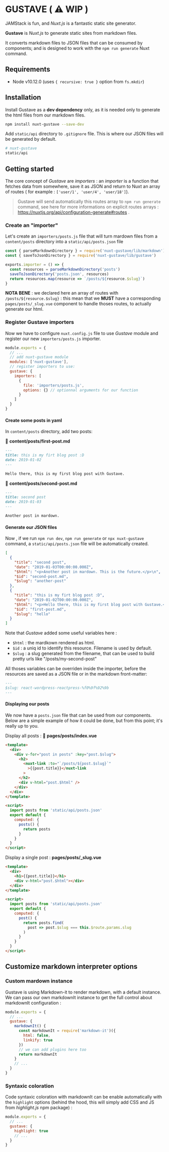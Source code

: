 # GUSTAVE ( ⚠️ WIP )

JAMStack is fun, and _Nuxt.js_ is a fantastic static site generator.

**Gustave** is _Nuxt.js_ to generate static sites from markdown files.

It converts markdown files to JSON files that can be consumed by components; and is designed to work with the `npm run generate` Nuxt command.

## Requirements

- Node v10.12.0 (uses `{ recursive: true }` option from `fs.mkdir`)

## Installation

Install Gustave as a **dev dependency** only, as it is needed only to generate the html files from our markdown files.

```sh
npm install nuxt-gustave --save-dev
```

Add `static/api` directory to `.gitignore` file. This is where our JSON files will be generated by default.

```sh
# nuxt-gustave
static/api
```

## Getting started

The core concept of _Gustave_ are _importers_ : an _importer_ is a function that fetches data from somewhere, save it as JSON and return to Nuxt an array of routes ( for example : `['user/1', 'user/4', 'user/18']`).

> Gustave will send automatically this routes array to `npm run generate` command, see here for more informations on explicit routes arrays : https://nuxtjs.org/api/configuration-generate#routes .

### Create an "importer"

Let's create an `importers/posts.js` file that will turn mardown files from a `content/posts` directory into a `static/api/posts.json` file

```js
const { parseMarkdownDirectory } = require('nuxt-gustave/lib/markdown')
const { saveToJsonDirectory } = require('nuxt-gustave/lib/gustave')

exports.importer = () => {
  const resources = parseMarkdownDirectory('posts')
  saveToJsonDirectory('posts.json', resources)
  return resources.map(resource => `/posts/${resource.$slug}`)
}
```

**NOTA BENE** : we declared here an array of routes with `/posts/${resource.$slug}` : this mean that we **MUST** have a corresponding `pages/posts/_slug.vue` component to handle thoses routes, to actually generate our html.

### Register Gustave importers

Now we have to configure `nuxt.config.js` file to use _Gustave_ module and register our new `importers/posts.js` importer.

```js
module.exports = {
  // ...
  // add nuxt-gustave module
  modules: ['nuxt-gustave'],
  // register importers to use:
  gustave: {
    importers: [
      {
        file: 'importers/posts.js',
        options: {} // optionnal arguments for our function
      }
    ]
  }
}
```

#### Create some posts in yaml

In `content/posts` directory, add two posts:

📝 **content/posts/first-post.md**

```markdown
---
title: this is my firt blog post :D
date: 2019-01-02
---

Hello there, this is my first blog post with Gustave.
```

📝 **content/posts/second-post.md**

```markdown
---
title: second post
date: 2019-01-03
---

Another post in mardown.
```

#### Generate our JSON files

Now , if we run `npm run dev`, `npm run generate` or `npx nuxt-gustave` command, a `static/api/posts.json` file will be automatically created.

```json
[
  {
    "title": "second post",
    "date": "2019-01-03T00:00:00.000Z",
    "$html": "<p>Another post in mardown. This is the future.</p>\n",
    "$id": "second-post.md",
    "$slug": "another-post"
  },
  {
    "title": "this is my firt blog post :D",
    "date": "2019-01-02T00:00:00.000Z",
    "$html": "<p>Hello there, this is my first blog post with Gustave.</p>\n",
    "$id": "first-post.md",
    "$slug": "hello"
  }
]
```

Note that _Gustave_ added some useful variables here :

- `$html` : the mardkown rendered as html.
- `$id` : a uniq id to identify this resource. Filename is used by default.
- `$slug` : a slug generated from the filename, that can be used to build pretty urls like "/posts/my-second-post"

All thoses variables can be overriden inside the importer, before the resources are saved as a JSON file or in the markdown front-matter:

```markdown
---
$slug: react-wordpress-reactpress-%f0%9f%92%9b
---
```

#### Displaying our posts

We now have a `posts.json` file that can be used from our components. Below are a simple example of how it could be done, but from this point; it's really up to you.

Display all posts : 📝 **pages/posts/index.vue**

```html
<template>
  <div>
    <div v-for="post in posts" :key="post.$slug">
      <h2>
        <nuxt-link :to="`/posts/${post.$slug}`"
          >{{post.title}}</nuxt-link
        >
      </h2>
      <div v-html="post.$html" />
    </div>
  </div>
</template>

<script>
  import posts from 'static/api/posts.json'
  export default {
    computed: {
      posts() {
        return posts
      }
    }
  }
</script>
```

Display a single post : **pages/posts/\_slug.vue**

```html
<template>
  <div>
    <h1>{{post.title}}</h1>
    <div v-html="post.$html"></div>
  </div>
</template>

<script>
  import posts from 'static/api/posts.json'
  export default {
    computed: {
      post() {
        return posts.find(
          post => post.$slug === this.$route.params.slug
        )
      }
    }
  }
</script>
```

## Customize markdown interpreter options

### Custom mardown instance

Gustave is using Markdown-it to render markdown, with a default instance. We can pass our own markdownIt instance to get the full control about markdownIt configuration :

```js
module.exports = {
  // ...
  gustave: {
    markdownIt() {
      const markdownIt = require('markdown-it')({
        html: false,
        linkify: true
      })
      // we can add plugins here too
      return markdownIt
    }
    // ...
  }
}
```

### Syntaxic coloration

Code syntaxic coloration with markdownIt can be enable automatically with the `highlight` options (behind the hood, this will simply add CSS and JS from _highlight.js_ npm package) :

```js
module.exports = {
  // ...
  gustave: {
    highlight: true
    // ...
  }
}
```
